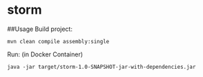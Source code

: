 # storm

##Usage
Build project:

```
mvn clean compile assembly:single
```

Run: (in Docker Container)

```
java -jar target/storm-1.0-SNAPSHOT-jar-with-dependencies.jar
```
